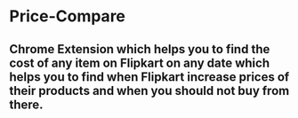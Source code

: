 # Price-Compare
## Chrome Extension which helps you to find the cost of any item on Flipkart on any date which helps you to find when Flipkart increase prices of their products and when you should not buy from there.
